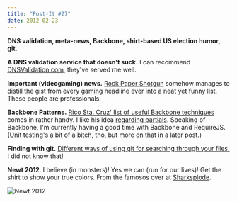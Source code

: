 ```yaml
---
title: "Post-It #27"
date: 2012-02-23
---
```


<summary><strong>DNS validation, meta-news, Backbone, shirt-based US election humor, git.</strong></summary>

**A DNS validation service that doesn't suck.**  I can recommend [DNSValidation.com](http://www.dnsvalidation.com/), they've served me well.

**Important (videogaming) news.**  [Rock Paper Shotgun](http://www.rockpapershotgun.com/2012/02/14/todays-important-news/) somehow manages to distill the gist from every gaming headline ever into a neat yet funny list.  These people are professionals.

**Backbone Patterns.**  [Rico Sta. Cruz' list of useful Backbone techniques](http://ricostacruz.com/backbone-patterns/) comes in rather handy.  I like his idea [regarding partials](http://ricostacruz.com/backbone-patterns/#partials).  Speaking of Backbone, I'm currently having a good time with Backbone and RequireJS.  (Unit testing's a bit of a bitch, tho, but more on that in a later post.)

**Finding with git.**  [Different ways of using git for searching through your files.](http://anders.janmyr.com/2012/01/finding-with-git.html)  I did not know that!

**Newt 2012**.  I believe (in monsters)!  Yes we can (run for our lives)!  Get the shirt to show your true colors.  From the famosos over at [Sharksplode](http://sharksplode.com/newt-2012/).

![Newt 2012](//dl.dropbox.com/u/7298/blog/2012-02-newt2012.jpeg)

